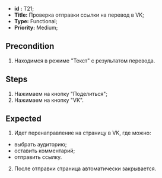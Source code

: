  - **id :** T21;
 - **Title:** Проверка отправки ссылки на перевод в VK;
 - **Type:** Functional;
 - **Priority:** Medium;

## Precondition

1. Находимся в режиме "Текст" с результатом перевода.

## Steps

1. Нажимаем на кнопку "Поделиться";
2. Нажимаем на кнопку "VK".
 
## Expected
  
1. Идет перенаправление на страницу в VK, где можно:
- выбрать аудиторию;
- оставить комментарий;
- отправить ссылку.
2. После отправки страница автоматически закрывается.